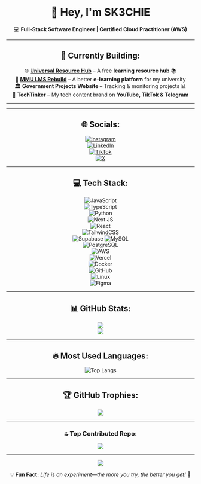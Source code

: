 <div align="center">

# 👋 Hey, I'm **SK3CHIE**  
💻 **Full-Stack Software Engineer | Certified Cloud Practitioner (AWS)**  


---

## 🔭 **Currently Building:**  
🌐 **[Universal Resource Hub](https://universal-resource-hub.netlify.app/)** – A free **learning resource hub** 📚  
🚀 **[MMU LMS Rebuild](#)** – A better **e-learning platform** for my university  
🏛 **Government Projects Website** – Tracking & monitoring projects 📊  
🎥 **TechTinker** – My tech content brand on **YouTube, TikTok & Telegram**  

---
---

## 🌐 **Socials:**  
[![Instagram](https://img.shields.io/badge/Instagram-%23E4405F.svg?logo=Instagram&logoColor=white)](https://instagram.com/@SK3CHIE)  
[![LinkedIn](https://img.shields.io/badge/LinkedIn-%230077B5.svg?logo=linkedin&logoColor=white)](https://linkedin.com/in/vomollo101@gmail.com)  
[![TikTok](https://img.shields.io/badge/TikTok-%23000000.svg?logo=TikTok&logoColor=white)](https://tiktok.com/@@SK3CHIE)  
[![X](https://img.shields.io/badge/X-black.svg?logo=X&logoColor=white)](https://x.com/@SK3CHIE)  

---

## 💻 **Tech Stack:**  
![JavaScript](https://img.shields.io/badge/javascript-%23323330.svg?style=for-the-badge&logo=javascript&logoColor=%23F7DF1E)  
![TypeScript](https://img.shields.io/badge/typescript-%23007ACC.svg?style=for-the-badge&logo=typescript&logoColor=white)  
![Python](https://img.shields.io/badge/python-3670A0?style=for-the-badge&logo=python&logoColor=ffdd54)  
![Next JS](https://img.shields.io/badge/Next-black?style=for-the-badge&logo=next.js&logoColor=white)  
![React](https://img.shields.io/badge/react-%2320232a.svg?style=for-the-badge&logo=react&logoColor=%2361DAFB)  
![TailwindCSS](https://img.shields.io/badge/tailwindcss-%2338B2AC.svg?style=for-the-badge&logo=tailwind-css&logoColor=white)  
![Supabase](https://img.shields.io/badge/supabase-%233ECF8E.svg?style=for-the-badge&logo=supabase&logoColor=white)
![MySQL](https://img.shields.io/badge/mysql-4479A1.svg?style=for-the-badge&logo=mysql&logoColor=white)  
![PostgreSQL](https://img.shields.io/badge/postgresql-%23316192.svg?style=for-the-badge&logo=postgresql&logoColor=white)  
![AWS](https://img.shields.io/badge/AWS-%23FF9900.svg?style=for-the-badge&logo=amazon-aws&logoColor=white)  
![Vercel](https://img.shields.io/badge/vercel-%23000000.svg?style=for-the-badge&logo=vercel&logoColor=white)  
![Docker](https://img.shields.io/badge/docker-%230db7ed.svg?style=for-the-badge&logo=docker&logoColor=white)  
![GitHub](https://img.shields.io/badge/github-%23121011.svg?style=for-the-badge&logo=github&logoColor=white)  
![Linux](https://img.shields.io/badge/Linux-FCC624?style=for-the-badge&logo=linux&logoColor=black)  
![Figma](https://img.shields.io/badge/figma-%23F24E1E.svg?style=for-the-badge&logo=figma&logoColor=white)  

---

## 📊 **GitHub Stats:**  
![](https://github-readme-stats.vercel.app/api?username=SK3CHI3&theme=github_dark&hide_border=false&include_all_commits=true&count_private=false)  
![](https://github-readme-streak-stats.herokuapp.com/?user=SK3CHI3&theme=github_dark&hide_border=false)  

---

## 🔥 **Most Used Languages:**  
![Top Langs](https://github-readme-stats.vercel.app/api/top-langs/?username=SK3CHI3&theme=github_dark&hide_border=false&include_all_commits=true&count_private=false&layout=compact&langs_count=10)  
  

---

## 🏆 **GitHub Trophies:**  
![](https://github-profile-trophy.vercel.app/?username=SK3CHI3&theme=radical&no-frame=false&no-bg=true&margin-w=4)  

---

### 🔝 **Top Contributed Repo:**  
![](https://github-contributor-stats.vercel.app/api?username=SK3CHI3&limit=5&theme=dark&combine_all_yearly_contributions=true)  

---

[![](https://visitcount.itsvg.in/api?id=SK3CHI3&icon=0&color=0)](https://visitcount.itsvg.in)  

💡 **Fun Fact:** *Life is an experiment—the more you try, the better you get!* 🧪  

</div>
